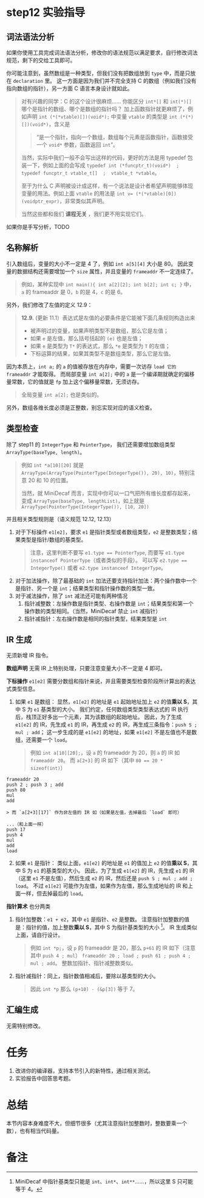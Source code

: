 # step12 实验指导

## 词法语法分析
如果你使用工具完成词法语法分析，修改你的语法规范以满足要求，自行修改词法规范，剩下的交给工具即可。

你可能注意到，虽然数组是一种类型，但我们没有把数组放到 `type` 中，而是只放在 `declaration` 里。
这一方面是因为我们并不完全支持 C 的数组（例如我们没有指向数组的指针），另一方面 C 语言本身设计就如此。

> 对有兴趣的同学：C 的这个设计很麻烦…… 你能区分 `int*[]` 和 `int(*)[]` 哪个是指针的数组、哪个是数组的指针吗？
> 加上函数指针就更麻烦了，例如声明 `int (*(*vtable)[])(void*);` 中变量 `vtable` 的类型是 `int (*(*)[])(void*)`，含义是
>
> > “是一个指针，指向一个数组，数组每个元素是函数指针，函数接受一个 `void*` 参数，函数返回 `int`”。
>
> 当然，实际中我们一般不会写出这样的代码，更好的方法是用 typedef 包装一下，例如上面的会写成 `typedef int (*funcptr_t)(void*)  ;  typedef funcptr_t vtable_t[]  ;  vtable_t *vtable`。
>
> 至于为什么 C 声明被设计成这样，有一个说法是设计者希望声明能够体现变量的用法。例如上面 `vtable` 的用法是 `int v= (*(*vtable)[0])(voidptr_expr)`，非常类似其声明。
>
> 当然这些都和我们 **课程无关** ，我们更不用实现它们。

如果你是手写分析，TODO

## 名称解析
引入数组后，变量的大小不一定是 4 了，例如 `int a[5][4]` 大小是 80。
因此变量的数据结构还需要增加一个 `size` 属性，并且变量的 `frameaddr` 不一定连续了。
> 例如，某种实现中 `int main(){ int a[2][2]; int b[2]; int c; }` 中，
> `a` 的 frameaddr 是 0，`b` 的是 4，`c` 的是 6。

另外，我们修改了左值的定义 12.9：
> **12.9.** (更新 11.1）表达式是左值的必要条件是它能被下面几条规则构造出来
> * 被声明过的变量，如果声明类型不是数组，那么它是左值；
> * 如果 `e` 是左值，那么括号括起的 `(e)` 也是左值；
> * 如果 `e` 是类型为 `T*` 的表达式，那么 `*e` 是类型为 `T` 的左值；
> * 下标运算的结果，如果其类型不是数组类型，那么它是左值。

因为本质上，`int a;` 的 `a` 的值被存放在内存中，需要一次访存 `load 它的frameaddr` 才能取得。
而局部变量 `int a[2];` 中的 `a` 是一个编译期就确定的偏移量常数，它的值就是 `fp` 加上这个偏移量常数，无须访存。
> 全局变量 `int a[2];` 也是类似的。

另外，数组各维长度必须是正整数，别忘实现对应的语义检查。

## 类型检查
除了 step11 的 `IntegerType` 和 `PointerType`，
我们还需要增加数组类型 `ArrayType(baseType, length)`。
> 例如 `int *a[10][20]` 就是 `ArrayType(ArrayType(PointerType(IntegerType()), 20), 10)`，特别注意 20 和 10 的位置。
>
> 当然，就 MiniDecaf 而言，实现中你可以一口气把所有维长度都存起来，变成 `ArrayType(baseType, lengthList)`，如上就是 `ArrayType(PointerType(IntegerType()), [10, 20])`

并且相关类型规则是（语义规范 12.12, 12.13）
1. 对于下标操作 `e1[e2]`，要求 `e1` 是指针类型或者数组类型，`e2` 是整数类型；结果类型是指针/数组的基类型。
    > 注意，这里判断不要写 `e1.type == PointerType`, 而要写 `e1.type instanceof PointerType`（或者类似的手段）。
    > 可以写 `e2.type == IntegerType()` 或者 `e2.type instanceof IntegerType`。
2. 对于加法操作，除了最基础的 `int` 加法还要支持指针加法：两个操作数中一个是指针、另一个是 `int`；结果类型和指针操作数的类型一致。
3. 对于减法操作，除了 `int` 减法还可能有两种情况
    1. 指针减整数：左操作数是指针类型、右操作数是 `int`；结果类型和第一个操作数的类型相同。（当然，MiniDecaf 禁止 `int` 减指针）
    2. 指针减指针：左右操作数是相同的指针类型，结果类型是 `int`

## IR 生成
无须新增 IR 指令。

**数组声明** 无需 IR 上特别处理，只要注意变量大小不一定是 4 即可。

**下标操作** `e1[e2]` 需要分数组和指针来说，并且需要类型检查阶段所计算出的表达式类型信息。
1. 如果 `e1` 是数组：
    显然，`e1[e2]` 的地址是 `e1` 起始地址加上 `e2` 的值**乘以 S**，其中 S 为 `e1` 基类型的大小。
    我们约定，任何数组类型类型表达式的 IR 执行后，栈顶正好多出一个元素，其为该数组的起始地址。
    因此，为了生成 `e1[e2]` 的 IR，先生成 `e1` 的 IR，再生成 `e2` 的 IR，再生成三条指令：`push S ; mul ; add`；
    这一步生成的是 `e1[e2]` 的地址，如果 `e1[e2]` 不是左值也不是数组，还需要一个 `load`。
    > 例如 `int a[10][20];`，设 `a` 的 frameaddr 为 20，则 `a` 的 IR 如 `frameaddr 20`。
    > 而 `a[2+3]` 的 IR 如下（其中 `80 == 20 * sizeof(int)`）
```
frameaddr 20
push 2 ; push 3 ; add
push 80
mul
add
```
    > 而 `a[2+3][17]` 作为非左值的 IR 如（如果是左值，去掉最后 `load` 即可）
```
...（和上面一样）
push 17
push 4
mul
add
load
```

2. 如果 `e1` 是指针：
    类似上面，`e1[e2]` 的地址是 `e1` 的值加上 `e2` 的值**乘以 S**，其中 S 为 `e1` 的基类型的大小。
    因此，为了生成 `e1[e2]` 的 IR，先生成 `e1` 的 IR（这里 `e1` 不是左值），然后生成 `e2` 的 IR，然后还是 `push S ; mul ; add ; load`。
    不过 `e1[e2]` 可能作为左值，如果作为左值，那么生成地址的 IR 和上面一样，但去掉最后的 `load`。

**指针算术** 也分两类
1. 指针加整数：`e1 + e2`，其中 `e1` 是指针、`e2` 是整数。
    注意指针加整数的值是：指针的值，加上整数**乘以 S**，其中 S 为指针基类型的大小 [^1]。
    IR 生成类似上面，请自行设计。
    > 例如 `int *p;`，设 `p` 的 frameaddr 是 20，那么 `p+61` 的 IR 如下（注意其中 `push 4 ; mul`）
    > `frameaddr 20 ; load ; push 61 ; push 4 ; mul ; add`。
    > 整数加指针、指针减整数类似。
2. 指针减指针：同上，指针数值相减后，要除以基类型的大小。
    > 因此 `int *p` 那么 `(p+10) - (&p[3])` 等于 7。

## 汇编生成
无需特别修改。

# 任务
1. 改进你的编译器，支持本节引入的新特性，通过相关测试。
2. 实验报告中回答思考题。

# 总结
本节内容本身难度不大，但细节很多（尤其注意指针加整数时，整数要乘一个数），也有相当代码量。

# 备注
[^1]: MiniDecaf 中指针基类型只能是 `int`、`int*`、`int**`……，所以这里 S 只可能等于 4。
